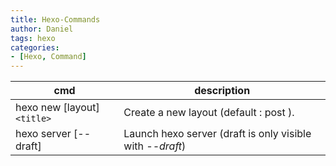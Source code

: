 ```yaml
---
title: Hexo-Commands
author: Daniel
tags: hexo
categories: 
- [Hexo, Command]
---
```


|	cmd	|	description | 
|	--- | 	---			|
|hexo new [layout] `<title>`	| Create a new layout (default : post ).	|
|hexo server [--draft]	| Launch hexo server (draft is only visible with *--draft*) |
